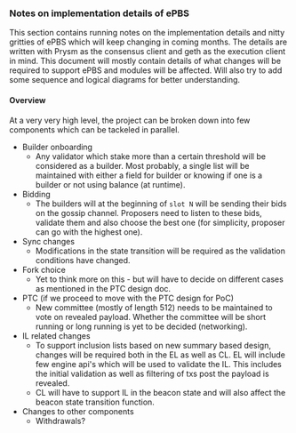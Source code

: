 ### Notes on implementation details of ePBS

This section contains running notes on the implementation details and nitty gritties of ePBS which will keep changing in coming months. The details are written with Prysm as the consensus client and geth as the execution client in mind. This document will mostly contain details of what changes will be required to support ePBS and modules will be affected. Will also try to add some sequence and logical diagrams for better understanding.

#### Overview

At a very very high level, the project can be broken down into few components which can be tackeled in parallel.

- Builder onboarding
  - Any validator which stake more than a certain threshold will be considered as a builder. Most probably, a single list will be maintained with either a field for builder or knowing if one is a builder or not using balance (at runtime).
- Bidding
  - The builders will at the beginning of `slot N` will be sending their bids on the gossip channel. Proposers need to listen to these bids, validate them and also choose the best one (for simplicity, proposer can go with the highest one).
- Sync changes
  - Modifications in the state transition will be required as the validation conditions have changed.
- Fork choice
  - Yet to think more on this - but will have to decide on different cases as mentioned in the PTC design doc.
- PTC (if we proceed to move with the PTC design for PoC)
  - New committee (mostly of length 512) needs to be maintained to vote on revealed payload. Whether the committee will be short running or long running is yet to be decided (networking).
- IL related changes
  - To support inclusion lists based on new summary based design, changes will be required both in the EL as well as CL. EL will include few engine api's which will be used to validate the IL. This includes the initial validation as well as filtering of txs post the payload is revealed.
  - CL will have to support IL in the beacon state and will also affect the beacon state transition function.
- Changes to other components
  - Withdrawals?
